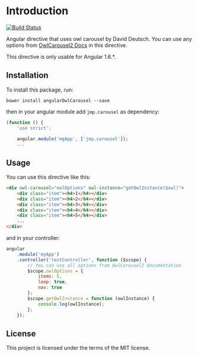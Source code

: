 # Introduction
[![Build Status](https://travis-ci.org/dashawk/angularOwlCarousel.svg?branch=master)](https://travis-ci.org/dashawk/angularOwlCarousel)

Angular directive that uses owl carousel by David Deutsch.
You can use any options from [OwlCarousel2 Docs](https://owlcarousel2.github.io/OwlCarousel2/docs/api-options.html) in this directive.

This directive is only usable for Angular 1.6.*.

## Installation

To install this package, run:
```cli
bower install angularOwlCarousel --save
```
then in your angular module add `jmp.carousel` as dependency:
```js
(function () {
    'use strict';

    angular.module('mgApp', ['jmp.carousel']);
    ...
```

## Usage

You can use this directive like this:
```html
<div owl-carousel="owlOptions" owl-instance="getOwlInstance($owl)">
    <div class="item"><h4>1</h4></div>
    <div class="item"><h4>2</h4></div>
    <div class="item"><h4>3</h4></div>
    <div class="item"><h4>4</h4></div>
    <div class="item"><h4>5</h4></div>
    ...
</div>
```
and in your controller:
```js
angular
    .module('myApp')
    .controller('testController', function ($scope) {
        // You can use all options from OwlCarousel2 Documentation
        $scope.owlOptions = {
            items: 5,
            loop: true,
            nav: true
        };
        $scope.getOwlInstance = function (owlInstance) {
            console.log(owlInstance);
        };
    });
```
## License

This project is licensed under the terms of the MIT license.
